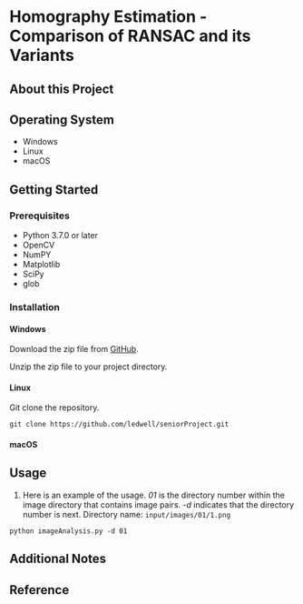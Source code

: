 # **Homography Estimation - Comparison of RANSAC and its Variants**
## About this Project
## Operating System 
- Windows
- Linux
- macOS
## Getting Started
### Prerequisites
- Python 3.7.0 or later
- OpenCV
- NumPY
- Matplotlib
- SciPy
- glob
### Installation
#### Windows
Download the zip file from [GitHub](https://github.com/ledwell/seniorProject).

Unzip the zip file to your project directory.
#### Linux
Git clone the repository.

`git clone https://github.com/ledwell/seniorProject.git`
#### macOS
## Usage
1. Here is an example of the usage. _01_ is the directory number within the image directory that contains image pairs. _-d_ indicates that the directory number is next.
Directory name: `input/images/01/1.png`

`python imageAnalysis.py -d 01`
## Additional Notes
## Reference 